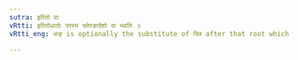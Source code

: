 ```yaml
---
sutra: इरितो वा
vRtti: इरितोधातोः परस्य च्लेरङादेशो वा भवति ॥
vRtti_eng: अङ् is optionally the substitute of च्लि after that root which has an indicatory इर्, when the _Parasmaipada_ terminations are employed.

---
```

